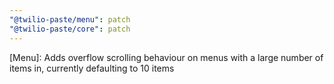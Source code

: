 ```yaml
---
"@twilio-paste/menu": patch
"@twilio-paste/core": patch
---
```


[Menu]: Adds overflow scrolling behaviour on menus with a large number of items in, currently defaulting to 10 items
